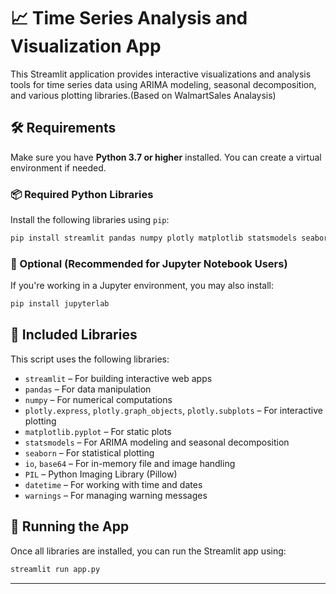 

# 📈 Time Series Analysis and Visualization App

This Streamlit application provides interactive visualizations and analysis tools for time series data using ARIMA modeling, seasonal decomposition, and various plotting libraries.(Based on WalmartSales Analaysis)

## 🛠️ Requirements

Make sure you have **Python 3.7 or higher** installed. You can create a virtual environment if needed.

### 📦 Required Python Libraries

Install the following libraries using `pip`:

```bash
pip install streamlit pandas numpy plotly matplotlib statsmodels seaborn Pillow
```

### 🧩 Optional (Recommended for Jupyter Notebook Users)

If you're working in a Jupyter environment, you may also install:

```bash
pip install jupyterlab
```

## 🧪 Included Libraries

This script uses the following libraries:

* `streamlit` – For building interactive web apps
* `pandas` – For data manipulation
* `numpy` – For numerical computations
* `plotly.express`, `plotly.graph_objects`, `plotly.subplots` – For interactive plotting
* `matplotlib.pyplot` – For static plots
* `statsmodels` – For ARIMA modeling and seasonal decomposition
* `seaborn` – For statistical plotting
* `io`, `base64` – For in-memory file and image handling
* `PIL` – Python Imaging Library (Pillow)
* `datetime` – For working with time and dates
* `warnings` – For managing warning messages

## 🚀 Running the App

Once all libraries are installed, you can run the Streamlit app using:

```bash
streamlit run app.py
```



---

